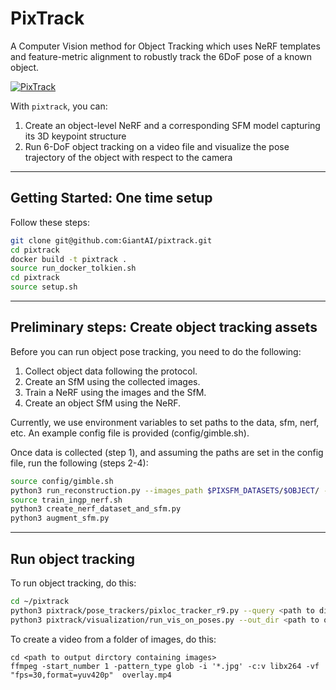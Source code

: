 # PixTrack

A Computer Vision method for Object Tracking which uses NeRF templates and feature-metric alignment to robustly track the 6DoF pose of a known object.

[![PixTrack](https://img.youtube.com/vi/yQtCUS3i9nc/0.jpg)](https://www.youtube.com/watch?v=yQtCUS3i9nc)

With `pixtrack`, you can:
1. Create an object-level NeRF and a corresponding SFM model capturing its 3D keypoint structure
2. Run 6-DoF object tracking on a video file and visualize the pose trajectory of the object with respect to the camera

---

## Getting Started: One time setup

Follow these steps:

```bash
git clone git@github.com:GiantAI/pixtrack.git
cd pixtrack
docker build -t pixtrack .
source run_docker_tolkien.sh
cd pixtrack
source setup.sh
```

---

## Preliminary steps: Create object tracking assets

Before you can run object pose tracking, you need to do the following:

1. Collect object data following the protocol.
2. Create an SfM using the collected images.
3. Train a NeRF using the images and the SfM.
4. Create an object SfM using the NeRF.

Currently, we use environment variables to set paths to the data, sfm, nerf, etc.
An example config file is provided (config/gimble.sh).

Once data is collected (step 1), and assuming the paths are set in the config file, run the following (steps 2-4):
```bash
source config/gimble.sh 
python3 run_reconstruction.py --images_path $PIXSFM_DATASETS/$OBJECT/ --outputs_path $PIXSFM_OUTPUTS/$OBJECT 
source train_ingp_nerf.sh 
python3 create_nerf_dataset_and_sfm.py
python3 augment_sfm.py
```

---

## Run object tracking
To run object tracking, do this:

```bash
cd ~/pixtrack
python3 pixtrack/pose_trackers/pixloc_tracker_r9.py --query <path to directory with query images> --out_dir <path to output directory>
python3 pixtrack/visualization/run_vis_on_poses.py --out_dir <path to output directory containing object tracking results>
```

To create a video from a folder of images, do this:
```
cd <path to output dirctory containing images>
ffmpeg -start_number 1 -pattern_type glob -i '*.jpg' -c:v libx264 -vf "fps=30,format=yuv420p"  overlay.mp4
```
